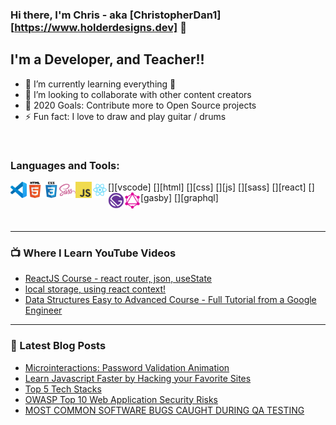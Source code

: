 ### Hi there, I'm Chris - aka [ChristopherDan1][https://www.holderdesigns.dev] 👋


## I'm a Developer, and Teacher!!

- 🌱 I’m currently learning everything 🤣
- 👯 I’m looking to collaborate with other content creators
- 🥅 2020 Goals: Contribute more to Open Source projects
- ⚡ Fun fact: I love to draw and play guitar / drums

<br />

### Languages and Tools:

[<img align="left" alt="Visual Studio Code" width="26px" src="https://raw.githubusercontent.com/github/explore/80688e429a7d4ef2fca1e82350fe8e3517d3494d/topics/visual-studio-code/visual-studio-code.png" />][vscode]
[<img align="left" alt="HTML5" width="26px" src="https://raw.githubusercontent.com/github/explore/80688e429a7d4ef2fca1e82350fe8e3517d3494d/topics/html/html.png" />][html]
[<img align="left" alt="CSS3" width="26px" src="https://raw.githubusercontent.com/github/explore/80688e429a7d4ef2fca1e82350fe8e3517d3494d/topics/css/css.png" />][css]
[<img align="left" alt="Sass" width="26px" src="https://raw.githubusercontent.com/github/explore/80688e429a7d4ef2fca1e82350fe8e3517d3494d/topics/sass/sass.png" />][js]
[<img align="left" alt="JavaScript" width="26px" src="https://raw.githubusercontent.com/github/explore/80688e429a7d4ef2fca1e82350fe8e3517d3494d/topics/javascript/javascript.png" />][sass]
[<img align="left" alt="React" width="26px" src="https://raw.githubusercontent.com/github/explore/80688e429a7d4ef2fca1e82350fe8e3517d3494d/topics/react/react.png" />][react]
[<img align="left" alt="Gatsby" width="26px" src="https://raw.githubusercontent.com/github/explore/e94815998e4e0713912fed477a1f346ec04c3da2/topics/gatsby/gatsby.png" />][gasby]
[<img align="left" alt="GraphQL" width="26px" src="https://raw.githubusercontent.com/github/explore/80688e429a7d4ef2fca1e82350fe8e3517d3494d/topics/graphql/graphql.png" />][graphql]

<br />

---

### 📺 Where I Learn YouTube Videos

<!-- YOUTUBE:START -->

- [ReactJS Course - react router, json, useState](https://www.youtube.com/watch?v=_1YojDFZEfU&ab_channel=devmentorlive)
- [ local storage, using react context!](https://www.youtube.com/watch?v=YTTXHGUKsIQ&ab_channel=devmentorlive)
- [Data Structures Easy to Advanced Course - Full Tutorial from a Google Engineer](https://www.youtube.com/watch?v=RBSGKlAvoiM&list=PL9D7_Ff7ke0RYLjh-6Vti3N5H78FAd-GM&ab_channel=freeCodeCamp.org)
<!-- YOUTUBE:END -->

---

### 📕 Latest Blog Posts

<!-- BLOG-POST-LIST:START -->

- [Microinteractions: Password Validation Animation](https://dev.to/codestackr/microinteractions-password-validation-animation-5629)
- [Learn Javascript Faster by Hacking your Favorite Sites](https://www.thinkful.com/blog/learn-javascript-fast-by-hacking-your-favorite-websites/)
- [Top 5 Tech Stacks](https://fullscale.io/blog/top-5-tech-stacks/)
- [OWASP Top 10 Web Application Security Risks](https://owasp.org/www-project-top-ten/)
- [MOST COMMON SOFTWARE BUGS CAUGHT DURING QA TESTING](https://www.strv.com/blog/most-common-software-bugs-caught-during-qa-testing)
<!-- BLOG-POST-LIST:END -->

</details>

[website]: https://christopherDan1.com
[twitter]: https://twitter.com/Christo90444450
